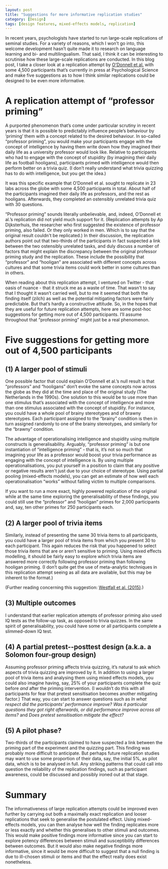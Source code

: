 ```yaml
---
layout: post
title: "Suggestions for more informative replication studies"
category: [Design]
tags: [design features, mixed-effects models, replication]
---
```


In recent years, psychologists have started to run large-scale replications of seminal studies. For a variety of reasons, which I won’t go into, this welcome development hasn’t quite made it to research on language learning and bi- and multilingualism. That said, I think it can be interesting to scrutinise how these large-scale replications are conducted. In this blog post, I take a closer look at a replication attempt by [O'Donnell et al.](https://www.psychologicalscience.org/publications/replication-dijksterhuis-van-knippenberg) with some 4,500 participants that’s currently in press at Psychological Science and make five suggestions as to how I think similar replications could be designed to be even more informative.
 
<!--more-->

# A replication attempt of “professor priming”
A purported phenomenon that’s come under particular scrutiny in recent years is that it is possible to predictably influence people’s behaviour by ‘priming’ them with a concept related to the desired behaviour. In so-called “professor priming”, you would make your participants engage with the concept of intelligence by having them write down how they imagined their daily life as a university professor would look like. Relative to participants who had to engage with the concept of stupidity (by imagining their daily life as football hooligans), participants primed with intelligence would then perform better on a trivia quiz. (I don’t really understand what trivia quizzing has to do with intelligence, but you get the idea.)

It was this specific example that O’Donnell et al. sought to replicate in 23 labs across the globe with some 4,500 participants in total. About half of the participants imagined their daily life as professors, and the rest as hooligans. Afterwards, they completed an ostensibly unrelated trivia quiz with 30 questions.

“Professor priming” sounds literally unbelievable, and, indeed, O’Donnell et al.’s replication did not yield much support for it. (Replication attempts by Ap Dijksterhuis, the researcher who first suggested the existence of professor priming, also failed. Or they only worked in men. Which is to say that the original result couldn't be replicated.) In their discussion, the replication authors point out that two-thirds of the participants in fact suspected a link between the two ostensibly unrelated tasks, and duly discuss a number of factors that might explain the discrepancy between the original professor priming study and the replication. These include the possibility that “professor” and “hooligan” are associated with different concepts across cultures and that some trivia items could work better in some cultures than in others.

When reading about this replication attempt, I ventured on Twitter - that oasis of nuance - that it struck me as a waste of time. That wasn't to say that I thought it wasn’t carried well, but to me it seemed that both the finding itself (zilch) as well as the potential mitigating factors were fairly predictable. But that’s hardly a constructive attitude. So, in the hopes that they are useful for future replication attempts, here are some post-hoc suggestions for getting more out of 4,500 participants. I’ll assume throughout that “professor priming” might just be a real phenomenon.

# Five suggestions for getting more out of 4,500 participants

## (1) A larger pool of stimuli
One possible factor that could explain O’Donnell et al.’s null result is that “professors” and “hooligans” don’t evoke the same concepts now across the globe as they did at the time and place of the original study (The Netherlands in the 1990s). One solution to this would be to use more than one stimulus that’s associated with the concept of intelligence and more than one stimulus associated with the concept of stupidity. For instance, you could have a whole pool of brainy stereotypes and of brawny stereotypes. Each participant assigned to the “brainy” condition is then in turn assigned randomly to one of the brainy stereotypes, and similarly for the “brawny” condition.

The advantage of operationalising intelligence and stupidity using multiple constructs is generalisability. Arguably, “professor priming” is but one instantiation of “intelligence priming” - that is, it’s not so much that imagining your life as a professor would boost your trivia performance as engaging with the concept of intelligence is. By using multiple operationalisations, you put yourself in a position to claim that any positive or negative results aren't just due to your choice of stereotype. Using partial pooling (mixed-effects models), you can get an estimate of how well each operationalisation “works” without falling victim to multiple comparisons.

If you want to run a more exact, highly powered replication of the original while at the same time exploring the generalisability of these findings, you could still use the “professor” and “hooligan” primes for 2,000 participants and, say, ten other primes for 250 participants each.

## (2) A larger pool of trivia items
Similarly, instead of presenting the same 30 trivia items to all participants, you could have a larger pool of trivia items from which you present 30 to each participant. This again reduces the risk that you happened to select those trivia items that are or aren’t sensitive to priming. Using mixed effects modelling, it should be fairly easy to explore which trivia items are answered more correctly following professor priming than following hooligan priming. (I don’t quite get the use of meta-analytic techniques in this replication attempt seeing as all data are available, but this may be inherent to the format.)

(Further reading concerning this suggestion: [Westfall et al. (2015)](http://journals.sagepub.com/doi/abs/10.1177/1745691614564879).)

## (3) Multiple outcomes
I understand that earlier replication attempts of professor priming also used IQ tests as the follow-up task, as opposed to trivia quizzes. In the same spirit of generalisability, you could have some or all participants complete a slimmed-down IQ test.

## (4) A partial pretest--posttest design (a.k.a. a Solomon four-group design)
Assuming professor priming affects trivia quizzing, it’s natural to ask which aspects of trivia quizzing are improved by it. In addition to using a larger pool of trivia items and analysing them using mixed effects models, you could also imagine having, say, 25% of your participants complete the quiz before _and_ after the priming intervention. (I wouldn’t do this with all participants for fear that pretest sensitisation becomes another mitigating factor.) That way, you can start to answer questions such as _In what respect did the participants’ performance improve? Was it particular questions they got right afterwards, or did performance improve across all items?_ and _Does pretest sensitisation mitigate the effect?_

## (5) A pilot phase?
Two-thirds of the participants claimed to have suspected a link between the priming part of the experiment and the quizzing part. This finding was probably more difficult to anticipate. But perhaps future replication studies may want to use some proportion of their data, say, the initial 5%, as pilot data, which is to be analysed in full. Any striking patterns that could call into question the reliability of the replication findings, such as participant awareness, could be discussed and possibly ironed out at that stage.

# Summary
The informativeness of large replication attempts could be improved even further by carrying out both a maximally exact replication and looser replications that seek to generalise the postulated effect. Using mixed-effects models, you can then analyse how well the finding replicates more or less exactly and whether this generalises to other stimuli and outcomes. This would make positive findings more informative since you can start to explore potency differences between stimuli and susceptibility differences between outcomes. But it would also make negative findings more informative, since it would be more difficult to suggest that a null finding is due to ill-chosen stimuli or items and that the effect really does exist nonetheless.
